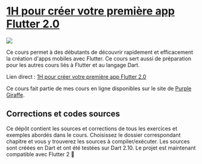 # [1H pour créer votre première app Flutter 2.0](https://www.purplegiraffe.fr/p/1h-pour-creer-app-flutter/?utm_source=mbritto&utm_medium=github)
[![](https://www.filepicker.io/api/file/49J6Z2nRQPW52YJF85ur)](https://www.purplegiraffe.fr/p/1h-pour-creer-app-flutter/?utm_source=mbritto&utm_medium=github)

Ce cours permet à des débutants de découvrir rapidement et efficacement la création d'apps mobiles avec Flutter. 
Ce cours sert aussi de préparation pour les autres cours liés à Flutter et au langage Dart.

Lien direct : [1H pour créer votre première app Flutter 2.0](https://www.purplegiraffe.fr/p/1h-pour-creer-app-flutter/?utm_source=mbritto&utm_medium=github)

Ce cours fait partie de mes cours en ligne disponibles sur le site de [Purple Giraffe](https://www.purplegiraffe.fr/?utm_source=mbritto&utm_medium=github).

## Corrections et codes sources

Ce dépôt contient les sources et corrections de tous les exercices et exemples abordés dans le cours.
Choisissez le dossier correspondant chapitre et vous y trouverez les sources à compiler/exécuter.
Les sources sont créées en Dart et ont été testées sur Dart 2.10.
Le projet est maintenant compatible avec Flutter 2 🎉

